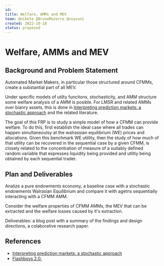 ```yaml
---
id: 
title: Welfare, AMMs and MEV
team: @nikete @BrunoMazorra @sxysun1
created: 2022-10-18
status: proposed
---
```


# Welfare, AMMs and MEV

## Background and Problem Statement

Automated Market Makers, in particular those structured around CFMMs, create a substantial part of all MEV.

Under specific models of utilty funcitons, stochasticity, and AMM structure some welfare analysis of a AMM is posible. For LMSR and related AMMs over bianry assets, this is done in  [Interpreting prediction markets: a stochastic approach](https://proceedings.neurips.cc/paper/2012/hash/41a60377ba920919939d83326ebee5a1-Abstract.html) and the related literature.

The goal of this FRP is to study a simple model of how a CFMM can provide welfare. To do this, first establish the ideal case where all trades can happen simultaneoulsy at the walrassian equilibrium (WE) prices and allocations. Given this benchmark WE utiility, then the study of how much of that utility can be recovered in the sequential case by a given CFMM, is closely related to the concentration of measure of a suitably defined random variable that expresses liquidity being provided and utiltiy being obtained by each sequential trader.


## Plan and Deliverables

Analize  a pure endowments economy, a baseline case with a stochastic endowments Walrasian Equilibrium and compare it with agetns sequentially interacting with a CFMM AMM. 

Consider the welfare properties of CFMM AMMs, the MEV that can be extracted and the welfare losses caused by it's extraction. 

Deliverables: a blog post with a summary of the findings and design directions, a colaborative research paper.



## References

- [Interpreting prediction markets: a stochastic approach](https://proceedings.neurips.cc/paper/2012/hash/41a60377ba920919939d83326ebee5a1-Abstract.html)
- [Flashboys 2.0.](https://arxiv.org/pdf/1904.05234.pdf)
 
